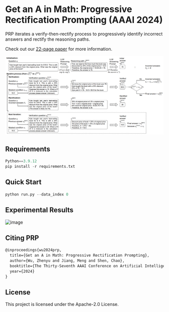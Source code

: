 # Get an A in Math: Progressive Rectification Prompting (AAAI 2024)
PRP iterates a verify-then-rectify process to progressively identify incorrect answers and rectify the reasoning paths.

Check out our [22-page paper](https://arxiv.org/abs/2312.06867) for more information.

![image](https://github.com/wzy6642/PRP/blob/main/img/framework.PNG)

## Requirements

```python
Python==3.9.12
pip install -r requirements.txt
```

## Quick Start

```python
python run.py --data_index 0
```

## Experimental Results

![image](https://github.com/wzy6642/PRP/blob/main/img/experiment.png)

## Citing PRP
```markdown
@inproceedings{wu2024prp,
  title={Get an A in Math: Progressive Rectification Prompting},
  author={Wu, Zhenyu and Jiang, Meng and Shen, Chao},
  booktitle={The Thirty-Seventh AAAI Conference on Artificial Intelligence (AAAI 2024)},
  year={2024}
}
```

## License

This project is licensed under the Apache-2.0 License.
